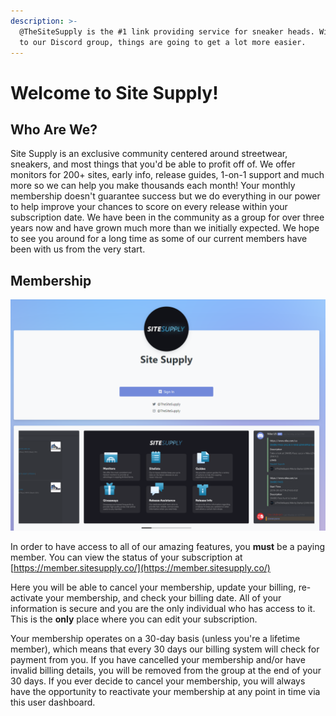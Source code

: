 ```yaml
---
description: >-
  @TheSiteSupply is the #1 link providing service for sneaker heads. With access
  to our Discord group, things are going to get a lot more easier.
---
```


# Welcome to Site Supply!

## Who Are We?

Site Supply is an exclusive community centered around streetwear, sneakers, and most things that you'd be able to profit off of. We offer monitors for 200+ sites, early info, release guides, 1-on-1 support and much more so we can help you make thousands each month! Your monthly membership doesn't guarantee success but we do everything in our power to help improve your chances to score on every release within your subscription date. We have been in the community as a group for over three years now and have grown much more than we initially expected. We hope to see you around for a long time as some of our current members have been with us from the very start.

## Membership

![Site Supply Dashboard](.gitbook/assets/8b0a08bb41713788d1c5581507272b30.png)

In order to have access to all of our amazing features, you **must** be a paying member. You can view the status of your subscription at [https://member.sitesupply.co/](https://member.sitesupply.co/)  
  
Here you will be able to cancel your membership, update your billing, re-activate your membership, and check your billing date. All of your information is secure and you are the only individual who has access to it. This is the **only** place where you can edit your subscription.   
  
Your membership operates on a 30-day basis \(unless you're a lifetime member\), which means that every 30 days our billing system will check for payment from you. If you have cancelled your membership and/or have invalid billing details, you will be removed from the group at the end of your 30 days. If you ever decide to cancel your membership, you will always have the opportunity to reactivate your membership at any point in time via this user dashboard.  
  



